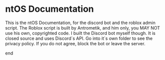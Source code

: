 # ntOS Documentation
This is the ntOS Documentation, for the discord bot and the roblox admin script.
The Roblox script is built by Antrometik, and him only, you MAY NOT use his own, copyrighted code.
I built the Discord bot myself though. It is closed source and uses Discord´s API. Go into it´s own folder to see the privacy policy. If you do not agree, block the bot or leave the server.

end
